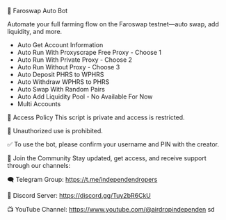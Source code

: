 🚀 Faroswap Auto Bot 

Automate your full farming flow on the Faroswap testnet—auto swap, add liquidity, and more.

- Auto Get Account Information
- Auto Run With Proxyscrape Free Proxy - Choose 1
- Auto Run With Private Proxy - Choose 2
- Auto Run Without Proxy - Choose 3
- Auto Deposit PHRS to WPHRS
- Auto Withdraw WPHRS to PHRS
- Auto Swap With Random Pairs
- Auto Add Liquidity Pool - No Available For Now
- Multi Accounts

🔐 Access Policy
This script is private and access is restricted.

🚫 Unauthorized use is prohibited.

✅ To use the bot, please confirm your username and PIN with the creator.

📣 Join the Community
Stay updated, get access, and receive support through our channels:

🗨️ Telegram Group: https://t.me/independendropers

💬 Discord Server: https://discord.gg/Tuy2bR6CkU

📺 YouTube Channel: https://www.youtube.com/@airdropindependen
sd
